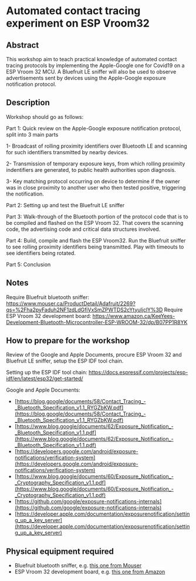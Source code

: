 # Automated contact tracing experiment on ESP Vroom32

## Abstract

This workshop aim to teach practical knowledge of automated contact tracing protocols by implementing the Apple-Google one for Covid19 on a ESP Vroom 32 MCU.   A Bluefruit LE sniffer will also be used to observe advertisements sent by devices using the Apple-Google exposure notification protocol.

## Description

Workshop should go as follows:

Part 1: Quick review on the Apple-Google exposure notification protocol, split into 3 main parts 

1- Broadcast of rolling proximity identifiers over Bluetooth LE and scanning for such identifiers transmitted by nearby devices.

2- Transmission of temporary exposure keys, from which rolling proximity indentifiers are generated, to public health authorities upon diagnosis.

3- Key matching protocol occurring on device to determine if the owner was in close proximity to another user who then tested positive, triggering the notification.

Part 2: Setting up and test the Bluefruit LE sniffer

Part 3: Walk-through  of the Bluetooth portion of the protocol code that is to be compiled and flashed on the ESP Vroom 32.  That covers the scanning code, the advertising code and critical data structures involved.

Part 4: Build, compile and flash the ESP Vroom32.  Run the Bluefruit sniffer to see rolling proximity identifiers being transmitted.  Play with timeouts to see identifiers being rotated. 

Part 5: Conclusion

## Notes

Require Bluefruit bluetooth sniffer:
https://www.mouser.ca/ProductDetail/Adafruit/2269?qs=%2Fha2pyFaduh2NF1zdLdGfiVxSmZPWTDS2cYtyuIjclY%3D
Require ESP Vroom 32 development board: https://www.amazon.ca/KeeYees-Development-Bluetooth-Microcontroller-ESP-WROOM-32/dp/B07PP1R8YK


## How to prepare for the workshop

Review of the Google and Apple Documents, procure ESP Vroom 32 and Bluefruit LE sniffer, setup the ESP IDF tool chain.

Setting up the ESP IDF tool chain: https://docs.espressif.com/projects/esp-idf/en/latest/esp32/get-started/

Google and Apple Documents: 

- [https://blog.google/documents/58/Contact_Tracing_-_Bluetooth_Specification_v1.1_RYGZbKW.pdf](https://blog.google/documents/58/Contact_Tracing_-_Bluetooth_Specification_v1.1_RYGZbKW.pdf)
- [https://www.blog.google/documents/62/Exposure_Notification_-_Bluetooth_Specification_v1.1.pdf](https://www.blog.google/documents/62/Exposure_Notification_-_Bluetooth_Specification_v1.1.pdf)
- [https://developers.google.com/android/exposure-notifications/verification-system](https://developers.google.com/android/exposure-notifications/verification-system)
- [https://www.blog.google/documents/60/Exposure_Notification_-_Cryptography_Specification_v1.1.pdf](https://www.blog.google/documents/60/Exposure_Notification_-_Cryptography_Specification_v1.1.pdf)
- [https://github.com/google/exposure-notifications-internals](https://github.com/google/exposure-notifications-internals)
- [https://developer.apple.com/documentation/exposurenotification/setting_up_a_key_server](https://developer.apple.com/documentation/exposurenotification/setting_up_a_key_server)

## Physical equipment required

- Bluefruit bluetooth sniffer, e.g. [this one from Mouser](https://www.mouser.ca/ProductDetail/Adafruit/2269?qs=%2Fha2pyFaduh2NF1zdLdGfiVxSmZPWTDS2cYtyuIjclY%3D)
- ESP Vroom 32 development board, e.g. [this one from Amazon](https://www.amazon.ca/KeeYees-Development-Bluetooth-Microcontroller-ESP-WROOM-32/dp/B07PP1R8YK)
